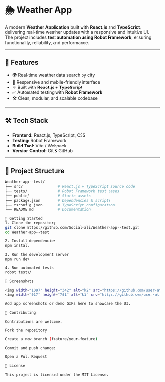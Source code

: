 # 🌦️ Weather App

A modern **Weather Application** built with **React.js** and **TypeScript**, delivering real-time weather updates with a responsive and intuitive UI.  
The project includes **test automation using Robot Framework**, ensuring functionality, reliability, and performance.

---

## 📌 Features
- 🌍 Real-time weather data search by city  
- 📱 Responsive and mobile-friendly interface  
- ⚛️ Built with **React.js + TypeScript**  
- ✅ Automated testing with **Robot Framework**  
- 🛠️ Clean, modular, and scalable codebase  

---

## 🛠 Tech Stack
- **Frontend:** React.js, TypeScript, CSS  
- **Testing:** Robot Framework  
- **Build Tool:** Vite / Webpack  
- **Version Control:** Git & GitHub  

---

## 📂 Project Structure
```bash
Weather-app--test/
├── src/                # React.js + TypeScript source code
├── tests/              # Robot Framework test cases
├── public/             # Static assets
├── package.json        # Dependencies & scripts
├── tsconfig.json       # TypeScript configuration
└── README.md           # Documentation

🚀 Getting Started
1. Clone the repository
git clone https://github.com/Social-ali/Weather-app--test.git
cd Weather-app--test

2. Install dependencies
npm install

3. Run the development server
npm run dev

4. Run automated tests
robot tests/

📸 Screenshots

<img width="1097" height="342" alt="k2" src="https://github.com/user-attachments/assets/c0f61129-a840-4628-b459-83c972ae0099" />
<img width="927" height="781" alt="k1" src="https://github.com/user-attachments/assets/6dee2c30-347f-4e0f-b399-70c0140d1d8d" />

Add app screenshots or demo GIFs here to showcase the UI.

🤝 Contributing

Contributions are welcome.

Fork the repository

Create a new branch (feature/your-feature)

Commit and push changes

Open a Pull Request

📜 License

This project is licensed under the MIT License.

